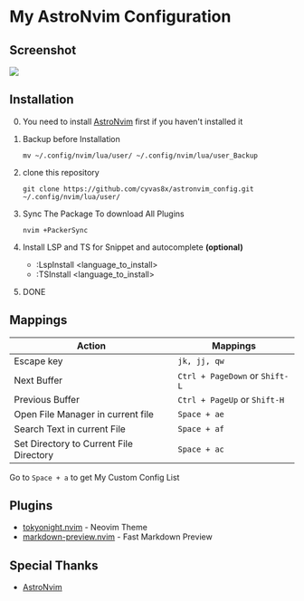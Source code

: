 # My AstroNvim Configuration
## Screenshot
![](https://images2.imgbox.com/34/da/SlHiuWWI_o.jpg) 
## Installation
0. You need to install [AstroNvim](https://github.com/AstroNvim/AstroNvim) first if you haven't installed it

1. Backup before Installation
   ```
   mv ~/.config/nvim/lua/user/ ~/.config/nvim/lua/user_Backup
   ```

2. clone this repository 

   ```
   git clone https://github.com/cyvas8x/astronvim_config.git ~/.config/nvim/lua/user/
   ```

3. Sync The Package To download All Plugins
   ```
   nvim +PackerSync
   ```

4. Install LSP and TS for Snippet and autocomplete **(optional)**
   - :LspInstall <language_to_install>
   - :TSInstall <language_to_install>

5. DONE

## Mappings

| Action                                  | Mappings                      |
| ---------------                         | ----------------              |
| Escape key                              | `jk, jj, qw`                  |
| Next Buffer                             | `Ctrl + PageDown` or `Shift-L`|
| Previous Buffer                         | `Ctrl + PageUp` or `Shift-H`  |
| Open File Manager in current file       | `Space + ae`                  |
| Search Text in current File             | `Space + af`                  |
| Set Directory to Current File Directory | `Space + ac`                  |

Go to `Space + a` to get My Custom Config List

## Plugins
- [tokyonight.nvim](https://github.com/folke/tokyonight.nvim) - Neovim Theme
- [markdown-preview.nvim](https://github.com/iamcco/markdown-preview.nvim) - Fast Markdown Preview

## Special Thanks
- [AstroNvim](https://github.com/AstroNvim/) 

